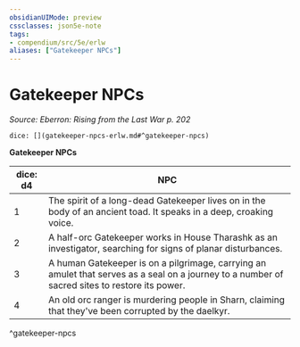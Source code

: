 ```yaml
---
obsidianUIMode: preview
cssclasses: json5e-note
tags:
- compendium/src/5e/erlw
aliases: ["Gatekeeper NPCs"]
---
```

# Gatekeeper NPCs
*Source: Eberron: Rising from the Last War p. 202* 

`dice: [](gatekeeper-npcs-erlw.md#^gatekeeper-npcs)`

**Gatekeeper NPCs**

| dice: d4 | NPC |
|----------|-----|
| 1 | The spirit of a long-dead Gatekeeper lives on in the body of an ancient toad. It speaks in a deep, croaking voice. |
| 2 | A half-orc Gatekeeper works in House Tharashk as an investigator, searching for signs of planar disturbances. |
| 3 | A human Gatekeeper is on a pilgrimage, carrying an amulet that serves as a seal on a journey to a number of sacred sites to restore its power. |
| 4 | An old orc ranger is murdering people in Sharn, claiming that they've been corrupted by the daelkyr. |
^gatekeeper-npcs